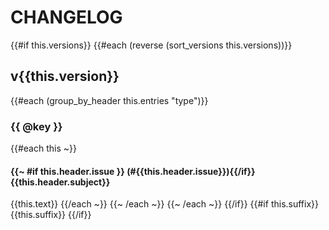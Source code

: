 # CHANGELOG

<!-- generated from cargo-changelog -->

{{#if this.versions}}
{{#each (reverse (sort_versions this.versions))}}
## v{{this.version}}

{{#each (group_by_header this.entries "type")}}
### {{ @key }}

{{#each this ~}}
#### {{~ #if this.header.issue }} (#{{this.header.issue}}){{/if}} {{this.header.subject}}
{{this.text}}
{{/each ~}}
{{~ /each ~}}
{{~ /each ~}}
{{/if}}
{{#if this.suffix}}
{{this.suffix}}
{{/if}}
